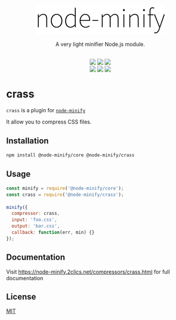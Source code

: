 <p align="center"><img src="/static/node-minify.png" width="348" alt="node-minify"></p>

<p align="center">A very light minifier Node.js module.</p>

<p align="center">
  <br>
  <a href="https://npmjs.org/package/@node-minify/core"><img src="https://img.shields.io/npm/v/@node-minify/core.svg"></a>
  <a href="https://npmjs.org/package/@node-minify/core"><img src="https://img.shields.io/npm/dm/@node-minify/core.svg"></a>
  <a href="https://codecov.io/gh/srod/node-minify"><img src="https://codecov.io/gh/srod/node-minify/branch/develop/graph/badge.svg"></a><br>
  <a href="https://travis-ci.org/srod/node-minify"><img src="https://img.shields.io/travis/srod/node-minify/master.svg?label=linux"></a>
  <a href="https://dev.azure.com/srodolphe/srodolphe/_build/latest?definitionId=1"><img src="https://dev.azure.com/srodolphe/srodolphe/_apis/build/status/srod.node-minify?branchName=master"></a>
  <a href="https://circleci.com/gh/srod/node-minify/tree/master"><img src="https://circleci.com/gh/srod/node-minify/tree/master.svg?style=shield"></a>
</p>

# crass

`crass` is a plugin for [`node-minify`](https://github.com/srod/node-minify)

It allow you to compress CSS files.

## Installation

```bash
npm install @node-minify/core @node-minify/crass
```

## Usage

```js
const minify = require('@node-minify/core');
const crass = require('@node-minify/crass');

minify({
  compressor: crass,
  input: 'foo.css',
  output: 'bar.css',
  callback: function(err, min) {}
});
```

## Documentation

Visit https://node-minify.2clics.net/compressors/crass.html for full documentation

## License

[MIT](https://github.com/srod/node-minify/blob/develop/LICENSE)
